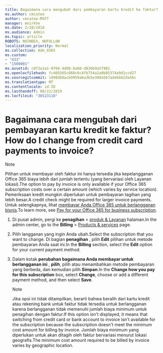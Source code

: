```yaml
---
title: Bagaimana cara mengubah dari pembayaran kartu kredit ke faktur?
ms.author: cmcatee
author: cmcatee-MSFT
manager: mnirkhe
ms.date: 2/20/2018
ms.audience: Admin
ms.topic: article
ROBOTS: NOINDEX, NOFOLLOW
localization_priority: Normal
ms.collection: Adm_O365
ms.custom:
- "433"
- "1500001"
ms.assetid: c8f2a1a1-9704-4d08-ba60-d836b9a5f981
ms.openlocfilehash: fc469365c988c6c4fb754a2a0b85374a9d1ccd27
ms.sourcegitcommit: 1d98db8acb9959aba3b5e308a567ade6b62da56c
ms.translationtype: MT
ms.contentlocale: id-ID
ms.lasthandoff: 08/22/2019
ms.locfileid: "36523118"
---
```

# <a name="how-do-i-change-from-credit-card-payments-to-invoice"></a><span data-ttu-id="4ca7f-102">Bagaimana cara mengubah dari pembayaran kartu kredit ke faktur?</span><span class="sxs-lookup"><span data-stu-id="4ca7f-102">How do I change from credit card payments to invoice?</span></span>

> [!NOTE]
> <span data-ttu-id="4ca7f-103">Pilihan untuk membayar oleh faktur ini hanya tersedia jika kepelangganan Office 365 biaya lebih dari jumlah tertentu (yang bervariasi oleh Layanan lokasi).</span><span class="sxs-lookup"><span data-stu-id="4ca7f-103">The option to pay by invoice is only available if your Office 365 subscription costs over a certain amount (which varies by service location).</span></span> <span data-ttu-id="4ca7f-104">Pemeriksaan kredit mungkin diperlukan untuk pembayaran tagihan yang lebih besar.</span><span class="sxs-lookup"><span data-stu-id="4ca7f-104">A credit check might be required for larger invoice payments.</span></span> <span data-ttu-id="4ca7f-105">Untuk selengkapnya, lihat [membayar Anda Office 365 untuk berlangganan bisnis](https://docs.microsoft.com/office365/admin/subscriptions-and-billing/pay-for-your-subscription).</span><span class="sxs-lookup"><span data-stu-id="4ca7f-105">To learn more, see [Pay for your Office 365 for business subscription](https://docs.microsoft.com/office365/admin/subscriptions-and-billing/pay-for-your-subscription).</span></span>
  
1. <span data-ttu-id="4ca7f-106">Di pusat admin, pergi ke **penagihan** \> [produk & Layanan](https://go.microsoft.com/fwlink/p/?linkid=842054) halaman.</span><span class="sxs-lookup"><span data-stu-id="4ca7f-106">In the admin center, go to the **Billing** \> [Products & services](https://go.microsoft.com/fwlink/p/?linkid=842054) page.</span></span>

2. <span data-ttu-id="4ca7f-107">Pilih langganan yang ingin Anda ubah.</span><span class="sxs-lookup"><span data-stu-id="4ca7f-107">Select the subscription that you want to change.</span></span> <span data-ttu-id="4ca7f-108">Di bagian **penagihan** , pilih **Edit** pilihan untuk metode pembayaran Anda saat ini.</span><span class="sxs-lookup"><span data-stu-id="4ca7f-108">In the **Billing** section, select the **Edit** option for your current payment method.</span></span>

3. <span data-ttu-id="4ca7f-109">Dalam kotak **perubahan bagaimana Anda membayar untuk berlangganan ini** , **pilih**, pilih atau menambahkan metode pembayaran yang berbeda, dan kemudian pilih **Simpan**.</span><span class="sxs-lookup"><span data-stu-id="4ca7f-109">In the **Change how you pay for this subscription** box, select **Change**, choose or add a different payment method, and then select **Save**.</span></span>

   > [!NOTE]
   > <span data-ttu-id="4ca7f-110">Jika opsi ini tidak ditampilkan, berarti bahwa beralih dari kartu kredit atau rekening bank untuk faktur tidak tersedia untuk berlangganan karena berlangganan tidak memenuhi jumlah biaya minimum untuk penagihan dengan faktur.</span><span class="sxs-lookup"><span data-stu-id="4ca7f-110">If this option isn't displayed, it means that switching from credit card or bank account to invoice isn't available for the subscription because the subscription doesn't meet the minimum cost amount for billing by invoice.</span></span> <span data-ttu-id="4ca7f-111">Jumlah biaya minimum yang diperlukan untuk akan ditagih oleh faktur bervariasi menurut lokasi geografis.</span><span class="sxs-lookup"><span data-stu-id="4ca7f-111">The minimum cost amount required to be billed by invoice varies by geographic location.</span></span>
  

